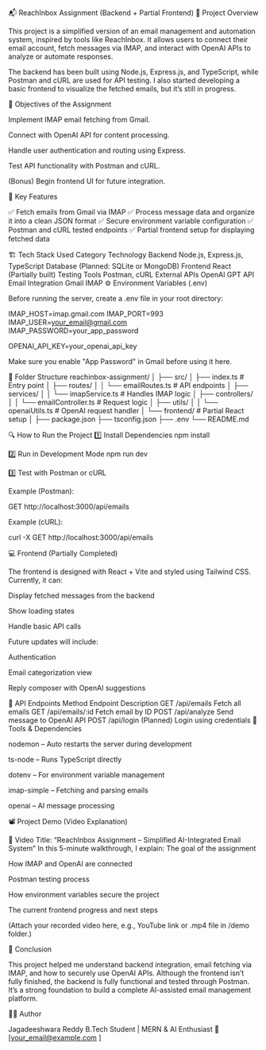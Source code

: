 📬 ReachInbox Assignment (Backend + Partial Frontend)
🚀 Project Overview

This project is a simplified version of an email management and automation system, inspired by tools like ReachInbox.
It allows users to connect their email account, fetch messages via IMAP, and interact with OpenAI APIs to analyze or automate responses.

The backend has been built using Node.js, Express.js, and TypeScript, while Postman and cURL are used for API testing.
I also started developing a basic frontend to visualize the fetched emails, but it’s still in progress.

🎯 Objectives of the Assignment

Implement IMAP email fetching from Gmail.

Connect with OpenAI API for content processing.

Handle user authentication and routing using Express.

Test API functionality with Postman and cURL.

(Bonus) Begin frontend UI for future integration.

🧠 Key Features

✅ Fetch emails from Gmail via IMAP
✅ Process message data and organize it into a clean JSON format
✅ Secure environment variable configuration
✅ Postman and cURL tested endpoints
✅ Partial frontend setup for displaying fetched data

🏗️ Tech Stack Used
Category	Technology
Backend	Node.js, Express.js, TypeScript
Database	(Planned: SQLite or MongoDB)
Frontend	React (Partially built)
Testing Tools	Postman, cURL
External APIs	OpenAI GPT API
Email Integration	Gmail IMAP
⚙️ Environment Variables (.env)

Before running the server, create a .env file in your root directory:

IMAP_HOST=imap.gmail.com
IMAP_PORT=993
IMAP_USER=your_email@gmail.com
IMAP_PASSWORD=your_app_password

OPENAI_API_KEY=your_openai_api_key


Make sure you enable "App Password" in Gmail before using it here.

🧩 Folder Structure
reachinbox-assignment/
│
├── src/
│   ├── index.ts            # Entry point
│   ├── routes/
│   │   └── emailRoutes.ts  # API endpoints
│   ├── services/
│   │   └── imapService.ts  # Handles IMAP logic
│   ├── controllers/
│   │   └── emailController.ts # Request logic
│   ├── utils/
│   │   └── openaiUtils.ts  # OpenAI request handler
│   └── frontend/           # Partial React setup
│
├── package.json
├── tsconfig.json
├── .env
└── README.md

🔍 How to Run the Project
1️⃣ Install Dependencies
npm install

2️⃣ Run in Development Mode
npm run dev

3️⃣ Test with Postman or cURL

Example (Postman):

GET http://localhost:3000/api/emails


Example (cURL):

curl -X GET http://localhost:3000/api/emails

💻 Frontend (Partially Completed)

The frontend is designed with React + Vite and styled using Tailwind CSS.
Currently, it can:

Display fetched messages from the backend

Show loading states

Handle basic API calls

Future updates will include:

Authentication

Email categorization view

Reply composer with OpenAI suggestions

🧾 API Endpoints
Method	Endpoint	Description
GET	/api/emails	Fetch all emails
GET	/api/emails/:id	Fetch email by ID
POST	/api/analyze	Send message to OpenAI API
POST	/api/login	(Planned) Login using credentials
🧰 Tools & Dependencies

nodemon – Auto restarts the server during development

ts-node – Runs TypeScript directly

dotenv – For environment variable management

imap-simple – Fetching and parsing emails

openai – AI message processing

📽️ Project Demo (Video Explanation)

🎥 Video Title: “ReachInbox Assignment – Simplified AI-Integrated Email System”
In this 5-minute walkthrough, I explain:
The goal of the assignment

How IMAP and OpenAI are connected

Postman testing process

How environment variables secure the project

The current frontend progress and next steps

(Attach your recorded video here, e.g., YouTube link or .mp4 file in /demo folder.)

🤝 Conclusion

This project helped me understand backend integration, email fetching via IMAP, and how to securely use OpenAI APIs.
Although the frontend isn’t fully finished, the backend is fully functional and tested through Postman.
It’s a strong foundation to build a complete AI-assisted email management platform.



🧑‍💻 Author

Jagadeeshwara Reddy
B.Tech Student | MERN & AI Enthusiast
📧 [your_email@example.com
]
